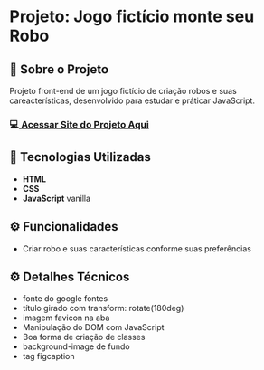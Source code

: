 <h1>Projeto: Jogo fictício monte seu Robo</h1>

<h2>📌 Sobre o Projeto</h2>
<p>Projeto front-end de um jogo fictício de criação robos e suas careacterísticas, desenvolvido para estudar e práticar JavaScript.</p>

<h3>💻<a href="https://deangelleses.github.io/monte_seu_robo-HTML-CSS-JavaScript/" target="_blank"> Acessar Site do Projeto Aqui</a></h3>

<h2>🚀 Tecnologias Utilizadas</h2>
<ul>
  <li><b>HTML</b></li>
  <li><b>CSS</b></li>
  <li><b>JavaScript</b> vanilla</li>
</ul>

<h2>⚙️ Funcionalidades</h2>
<ul>
  <li>Criar robo e suas características conforme suas preferências</li>
</ul>

<h2>⚙️ Detalhes Técnicos</h2>
<ul>
  <li>fonte do google fontes</li>
  <li>título girado com transform: rotate(180deg)</li>
  <li>imagem favicon na aba</li>
  <li>Manipulação do DOM com JavaScript</li>
  <li>Boa forma de criação de classes</li>
  <li>background-image de fundo</li>
  <li>tag figcaption</li>
</ul>

